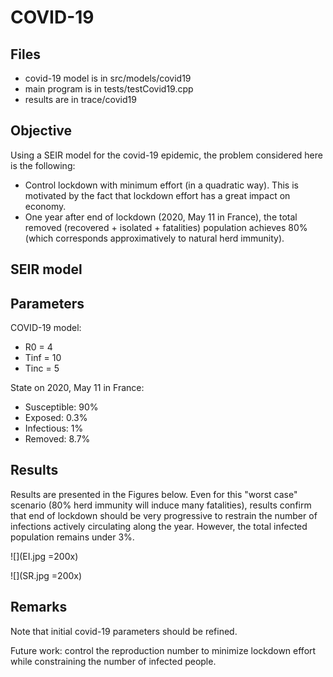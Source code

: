 COVID-19
===========

Files
----------
+ covid-19 model is in src/models/covid19
+ main program is in tests/testCovid19.cpp
+ results are in trace/covid19

Objective
----------
Using a SEIR model for the covid-19 epidemic, the problem considered here is the following:
+ Control lockdown with minimum effort (in a quadratic way). This is motivated by the fact that lockdown effort has a great impact on economy.
+ One year after end of lockdown (2020, May 11 in France), the total removed (recovered + isolated + fatalities) population achieves 80% (which corresponds approximatively to natural herd immunity).

SEIR model
----------


Parameters
----------
COVID-19 model:
+ R0 = 4
+ Tinf = 10
+ Tinc = 5

State on 2020, May 11 in France:
+ Susceptible: 90%
+ Exposed: 0.3%
+ Infectious: 1%
+ Removed: 8.7%

Results
----------
Results are presented in the Figures below. Even for this "worst case" scenario (80% herd immunity will induce many fatalities), results confirm that end of lockdown should be very progressive to restrain the number of infections actively circulating along the year.
However, the total infected population remains under 3%.

![](EI.jpg =200x)

![](SR.jpg =200x)

Remarks
----------
Note that initial covid-19 parameters should be refined.

Future work: control the reproduction number to minimize lockdown effort while constraining the number of infected people.

